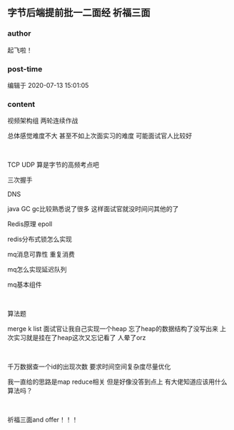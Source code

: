 ## 字节后端提前批一二面经 祈福三面
### author 
起飞啦！
### post-time 

编辑于  2020-07-13 15:01:05
### content 
<div class="post-topic-des nc-post-content">
 <p>
  视频架构组 两轮连续作战
 </p>
 <p>
  总体感觉难度不大 甚至不如上次面实习的难度 可能面试官人比较好
 </p>
 <p>
  <br/>
 </p>
 <p>
  TCP UDP 算是字节的高频考点吧
 </p>
 <p>
  三次握手
 </p>
 <p>
  DNS
 </p>
 <p>
  java GC gc比较熟悉说了很多 这样面试官就没时间问其他的了
 </p>
 <p>
  Redis原理 epoll
 </p>
 <p>
  redis分布式锁怎么实现
 </p>
 <p>
  mq消息可靠性 重复消费
 </p>
 <p>
  mq怎么实现延迟队列
 </p>
 <p>
  mq基本组件
 </p>
 <p>
  <br/>
 </p>
 <p>
  算法题
 </p>
 <p>
  merge k list 面试官让我自己实现一个heap 忘了heap的数据结构了没写出来 上次实习就是挂在了heap这次又忘记看了 人晕了orz
 </p>
 <p>
  <br/>
 </p>
 <p>
  千万数据查一个id的出现次数 要求时间空间复杂度尽量优化
 </p>
 <p>
  我一直给的思路是map reduce相关 但是好像没答到点上 有大佬知道应该用什么算法吗？
 </p>
 <p>
  <br/>
 </p>
 <p>
  祈福三面and offer！！！
 </p>
</div>
